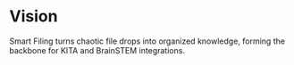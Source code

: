 # Vision

Smart Filing turns chaotic file drops into organized knowledge, forming the backbone for KITA and BrainSTEM integrations.
